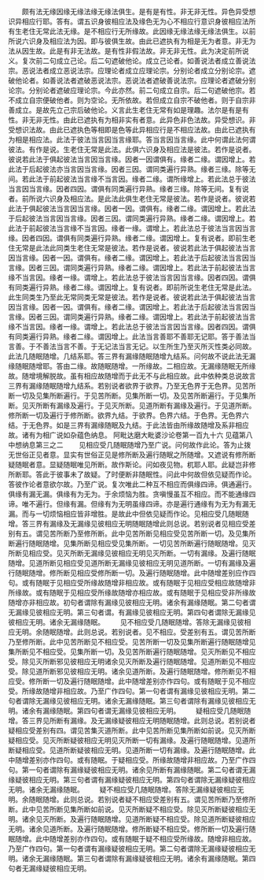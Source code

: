 <!-- { "loadSidebar": true } -->
　　颇有法无缘因缘无缘法缘无缘法俱生。是有是有性。非无非无性。异色异受想识异相应行耶。答有。谓五识身彼相应法及缘色无为心不相应行意识身彼相应法所有生老住无常此法无缘。是不相应行无所缘故。此因缘无缘法缘无缘法俱生。以前所说六识身及相应法为因。即与彼俱生故。由此已遮执有为相是无为者意。非无为法从因生故。此是有非无法故。是有性非假法故。非无非无性。此为决定前所说义。复次前二句成立己论。后二句遮破他论。成立己论者。如善说法者成立善说法宗。恶说法者成立恶说法宗。应理论者成立应理论宗。分别论者成立分别论宗。遮破他论者。如善说法者遮破恶说法宗。恶说法者遮破善说法宗。应理论者遮破分别论宗。分别论者遮破应理论宗。今此亦然。前二句成立自宗。后二句遮破他宗。若不成立自宗便破他者。则为空论。无所依故。若但成立自宗不破他者。则于自宗非善成立。是故先立己宗后破他论。义言此生老住无常有如是理趣。法尔是有是有性。非无非无性。由此已遮执有为相非实有者意。此异色非色法故。异受想识。非受想识法故。由此已遮执色等相即是色等此异相应行是不相应法故。由此已遮执有为相是相应法。此法于彼法当言因当言缘耶。答当言因当言缘。此中何谓此法何谓彼法。有作是说。生老住无常是此法。此俱六识身及相应法是彼法。若作是说者。彼说若此法于俱起彼法当言因当言缘。因者一因谓俱有。缘者二缘。谓因增上。若此法于后起彼法亦当言因当言缘。因者三因。谓同类遍行异熟。缘者三缘。除等无间。若此法于前起彼法当言缘不当言因。缘者二缘。谓所缘增上。若此法总于彼法当言因当言缘。因者四因。谓俱有同类遍行异熟。缘者三缘。除等无间。复有说者。前所说六识身及相应法。是此法此俱生老住无常是彼法。若作是说者。彼说若此法于俱起彼法当言因当言缘。因者一因。谓俱有。缘者二缘。谓因增上。若此法于后起彼法当言因当言缘。因者三因。谓同类遍行异熟。缘者二缘。谓因增上。若此法于前起彼法当言缘不当言因。缘者一缘。谓增上。若此法总于彼法当言因当言缘。因者四因。谓俱有同类遍行异熟。缘者二缘。谓因增上。复有说者。即前生老住无常是此法此同类生老住无常是彼法。若作是说者。彼说若此法于俱起彼法当言因当言缘。因者一因。谓俱有。缘者二缘。谓因增上。若此法于后起彼法当言因当言缘。因者三因。谓同类遍行异熟。缘者二缘。谓因增上。若此法于前起彼法当言缘不当言因。缘者一缘。谓增上。若此法总于彼法当言因当言缘。因者四因。谓俱有同类遍行异熟。缘者二缘。谓因增上。复有说者。即前所说生老住无常是此法。此生同类生乃至此无常同类无常是彼法。若作是说者。彼说若此法于俱起彼法当言因当言缘。因者一因。谓俱有。缘者二缘。谓因增上。若此法于后起彼法当言因当言缘。因者三因。谓同类遍行异熟。缘者二缘。谓因增上。若此法于前起彼法当言缘不当言因。缘者一缘。谓增上。若此法总于彼法当言因当言缘。因者四因。谓俱有同类遍行异熟。缘者二缘。谓因增上。此法当言善耶不善耶无记耶。答于善法当言善。于不善法当言不善。于无记法当言无记。以生所生乃至灭所灭性类必同故。此法几随眠随增。几结系耶。答三界有漏缘随眠随增九结系。问何故不说此法无漏缘随眠随增耶。答由二缘。故随眠随增。一所缘故。二相应故。无漏缘随眠无所缘故。随增境解脱故。虽有相应故随增而于此无不与此相应故。此中依种类总说故言三界有漏缘随眠随增九结系。若别说者欲界于欲界。乃至无色界于无色界。见苦所断一切及见集所断遍行。于见苦所断。见集所断一切。及见苦所断遍行。于见集所断。见灭所断有漏缘及遍行。于见灭所断。见道所断有漏缘及遍行。于见道所断。修所断一切及遍行于修所断。欲界九结。于欲界。色界六结。于色界。无色界六结。于无色界。如是三界有漏缘随眠及九结。于此法皆由所缘故随增及系非相应故。诸有为相广说如杂蕴色纳息。
阿毗达磨大毗婆沙论卷第一百九十六
见蕴第八中想纳息第三之二
　　见相应受几随眠随增乃至广说。问何故作此论。答为止拨无世俗正见者意。显实有世俗正见是修所断及遍行随眠之所随增。又遮说有修所断疑随眠者意。显疑随眠唯见所断。故作斯论。问如夜见物。杌耶人耶。此疑岂非修所断耶。答此于彼事未了故疑。了时便断非随眠性。问此中何故但依见疑而作论。答彼作论者意欲尔故。乃至广说。复次唯此二种互不相应而俱缘四谛。俱通遍行。俱缘有漏无漏。俱缘有为无为。于余烦恼为胜。贪嗔慢虽互不相应。而不能通缘四谛。唯不遍行。但缘有漏。但缘有为无明虽缘四谛。亦是遍行通缘有为无为有漏无漏。而与一切烦恼相应皆非增胜。是故此中但依见疑而作论。见相应受几随眠随增。答三界有漏缘及无漏缘见彼相应无明随眠随增此则总说。若别说者见相应受差别有五。谓见苦所断乃至修所断。此中见苦所断见相应受见苦所断一切。及见集所断遍行随眠随增。见集所断见相应受见集所断。一切见苦所断遍行随眠随增。见灭所断见相应受。见灭所断无漏缘见彼相应无明见灭所断。一切有漏缘。及遍行随眠随增。见道所断见相应受见道所断无漏缘见彼相应无明见道所断。一切有漏缘及遍行随眠随增。修所断见相应受修所断一切。及遍行随眠随增。此中随增差别应作四句。或有随眠于见相应受所缘故随增非相应故。或有随眠于见相应受相应故随增非所缘故。或有随眠于见相应受所缘故随增亦相应故。或有随眠于见相应受非所缘故随增亦非相应故。初句者谓除有漏缘见彼相应无明。诸余有漏缘随眠。第二句者谓无漏缘见彼相应无明。第三句者谓。有漏缘见彼相应无明。第四句者谓除无漏缘见彼相应无明。诸余无漏缘随眠。
　　见不相应受几随眠随增。答除无漏缘见彼相应无明。余随眠随增。此则总说。若别说者。见不相应。受差别有五。谓见苦所断乃至修所断。此中见苦所断见不相应受。见苦所断一切及见集所断遍行随眠随增见集所断见不相应受。见集所断一切。及见苦所断遍行随眠随增。见灭所断见不相应受。除见灭所断邪见彼相应无明诸余见灭所断及遍行随眠随增。见道所断见不相应受。除见道所断邪见彼相应无明。诸余见道所断。及遍行随眠随增。修所断见不相应受。修所断一切及遍行随眠随增。此中随增差别亦作四句。或有随眠于见不相应受。所缘故随增非相应故。乃至广作四句。第一句者谓有漏缘见彼相应无明。第二句者谓除无漏缘见彼相应无明。诸余无漏缘随眠。第三句者谓除有漏缘见彼相应无明。诸余有漏缘随眠。第四句者谓无漏缘见彼相应无明。
　　疑相应受几随眠随增。答三界见所断有漏缘。及无漏缘疑彼相应无明随眠随增。此则总说。若别说者疑相应受差别有四。谓见苦集灭道所断。此中见苦所断见集所断如前说。见灭所断疑相应受。见灭所断疑彼相应无明见灭所断一切有漏缘。及遍行随眠随增。见道所断疑相应受。见道所断疑彼相应无明。见道所断一切有漏缘。及遍行随眠随增。此中随增差别亦作四句。或有随眠。于疑相应受。所缘故随增非相应故。乃至广作四句。第一句者谓除有漏缘疑彼相应无明。诸余见所断有漏缘随眠。第二句者谓无漏缘疑彼相应无明。第三句者谓有漏缘疑彼相应无明。第四句者谓除无漏缘疑彼相应无明。诸余无漏缘随眠。
　　疑不相应受几随眠随增。答除无漏缘疑彼相应无明。余随眠随增。此则总说。若别说者疑不相应受差别有五。谓见苦所断乃至修所断。此中见苦所断见集所断如前说。见灭所断疑不相应受。除见灭所断疑彼相应无明。诸余见灭所断。及遍行随眠随增。见道所断疑不相应受。除见道所断疑彼相应无明。诸余见道所断。及遍行随眠随增。修所断疑不相应受。修所断一切及遍行随眠随增。此中随增差别亦作四句。或有随眠于疑不相应受所缘故。随增非相应故。乃至广作四句。第一句者谓有漏缘疑彼相应无明。第二句者谓除无漏缘疑彼相应无明。诸余无漏缘随眠。第三句者谓除有漏缘疑彼相应无明。诸余有漏缘随眠。第四句者无漏缘疑彼相应无明。
